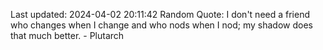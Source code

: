 Last updated: 2024-04-02 20:11:42
Random Quote: I don't need a friend who changes when I change and who nods when I nod; my shadow does that much better. - Plutarch